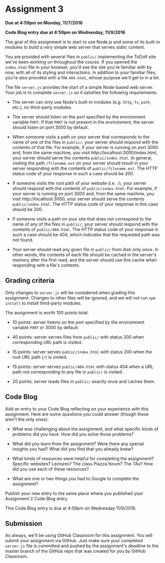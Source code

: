 # Assignment 3

**Due at 4:59pm on Monday, 11/7/2016**

**Code Blog entry due at 4:59pm on Wednesday, 11/9/2016**

The goal of this assignment is to start to use Node.js and some of its built-in modules to build a very simple web server that serves static content.

You are provided with several files in `public/` implementing the ToDoIt site we've been working on throughout the course.  If you opened the `index.html` file in your browser, you'd see the site you're familiar with by now, with all of its styling and interactions.  In addition to your familiar files, you're also provided with a file `404.html`, whose purpose we'll get to in a bit.

The file `server.js` provides the start of a simple Node-based web server.  Your job is to complete `server.js` so it satisfies the following requirements:

  * The server can only use Node's built-in modules (e.g. `http`, `fs`, `path`, etc.), no third-party modules.

  * The server should listen on the port specified by the environment variable `PORT`.  If that `PORT` is not present in the environment, the server should listen on port 3000 by default.

  * When someone visits a path on your server that corresponds to the name of one of the files in `public/`, your server should respond with the contents of that file.  For example, if your server is running on port 3000 and, from the same machine, you visit http://localhost:3000/index.html, your server should serve the contents `public/index.html`.  In general, visiting the path `/filename.ext` on your server should result in your server responding with the contents of `public/filename.ext`.  The HTTP status code of your response in such a case should be 200.

  * If someone visits the root path of your website (i.e. `/`), your server should respond with the contents of `public/index.html`.  For example, if your server is running on port 3000 and, from the same machine, you visit http://localhost:3000, your server should serve the contents `public/index.html`.  The HTTP status code of your response in this case should be 200.

  * If someone visits a path on your site that does not correspond to the name of any of the files in `public/`, your server should respond with the contents of `public/404.html`.  The HTTP status code of your response in such a case should be 404, which indicates that the requested path was not found.

  * Your server should read any given file in `public/` from disk only once.  In other words, the contents of each file should be cached in the server's memory after the first read, and the server should use this cache when responding with a file's contents.

## Grading criteria

Only changes to `server.js` will be considered when grading this assignment.  Changes to other files will be ignored, and we will not run `npm install` to install third-party modules.

The assignment is worth 100 points total:

  * 10 points: server listens on the port specified by the environment variable `PORT` or 3000 by default.

  * 40 points: server serves files from `public/` with status 200 when corresponding URL path is visited.

  * 15 points: server serves `public/index.html` with status 200 when the root URL path (`/`) is visited.

  * 15 points: server serves `public/404.html` with status 404 when a URL path not corresponding to any file in `public/` is visited.

  * 20 points: server reads files in `public/` exactly once and caches them.

## Code Blog

Add an entry to your Code Blog reflecting on your experience with this assignment.  Here are some questions you could answer (though these aren't the only ones):

  * What was challenging about the assignment, and what specific kinds of problems did you have.  How did you solve those problems?

  * What did you learn from the assignment?  Were there any special insights you had?  What did you find that you already knew?

  * What kinds of resources were helpful for completing the assignment?  Specific websites?  Lectures?  The class Piazza forum?  The TAs?  How did you use each of these resources?

  * What are one or two things you had to Google to complete the assignment?

Publish your new entry to the same place where you published your Assignment 2 Code Blog entry.

This Code Blog entry is due at 4:59pm on Wednesday 11/9/2016.

## Submission

As always, we'll be using GitHub Classroom for this assignment. You will submit your assignment via GitHub.  Just make sure your completed `server.js` file is committed and pushed by the assignment's deadline to the master branch of the GitHub repo that was created for you by GitHub Classroom.
